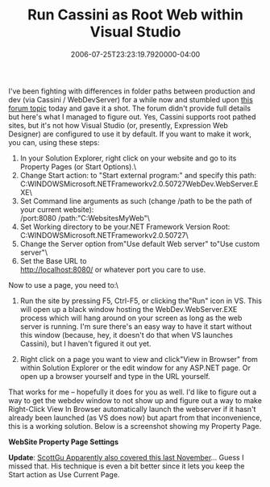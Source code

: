 ﻿---
title: Run Cassini as Root Web within Visual Studio
date: "2006-07-25T23:23:19.7920000-04:00"
description: I've been fighting with differences in folder paths between production and dev (via Cassini / WebDevServer) for a while now and stumbled upon this forum topic today and gave it a shot.
featuredImage: /img/default-post-image.jpg
---

I've been fighting with differences in folder paths between production and dev (via Cassini / WebDevServer) for a while now and stumbled upon [this forum topic](http://www.velocityreviews.com/forums/t115876-can-cassini-be-configured-to-run-in-the-root.html) today and gave it a shot. The forum didn't provide full details but here's what I managed to figure out. Yes, Cassini supports root pathed sites, but it's not how Visual Studio (or, presently, Expression Web Designer) are configured to use it by default. If you want to make it work, you can, using these steps:

1. In your Solution Explorer, right click on your website and go to its Property Pages (or Start Options).\
2. Change Start action: to "Start external program:" and specify this path:\
C:WINDOWSMicrosoft.NETFrameworkv2.0.50727WebDev.WebServer.EXE\
3. Set Command line arguments as such (change /path to be the path of your current website):\
/port:8080 /path:"C:WebsitesMyWeb"\
4. Set Working directory to be your.NET Framework Version Root:\
C:WINDOWSMicrosoft.NETFrameworkv2.0.50727\
5. Change the Server option from"Use default Web server" to"Use custom server"\
6. Set the Base URL to\
<http://localhost:8080/> or whatever port you care to use.

Now to use a page, you need to:\
1. Run the site by pressing F5, Ctrl-F5, or clicking the"Run" icon in VS. This will open up a black window hosting the WebDev.WebServer.EXE process which will hang around on your screen as long as the web server is running. I'm sure there's an easy way to have it start without this window (because, hey, it doesn't do that when VS launches Cassini), but I haven't figured it out yet.

2. Right click on a page you want to view and click"View in Browser" from within Solution Explorer or the edit window for any ASP.NET page. Or open up a browser yourself and type in the URL yourself.

That works for me – hopefully it does for you as well. I'd like to figure out a way to get the webdev window to not show up and figure out a way to make Right-Click View In Browser automatically launch the webserver if it hasn't already been launched (as VS does now) but apart from that inconvenience, this is a working solution. Below is a screenshot showing my Property Page.

**WebSite Property Page Settings**

**Update**: [ScottGu Apparently also covered this last November](http://weblogs.asp.net/scottgu/archive/2005/11/21/431138.aspx)… Guess I missed that. His technique is even a bit better since it lets you keep the Start action as Use Current Page.

